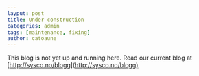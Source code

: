 ```yaml
---
layput: post
title: Under construction
categories: admin
tags: [maintenance, fixing]
author: catoaune
---
```


This blog is not yet up and running here.
Read our current blog at [http://sysco.no/blogg](http://sysco.no/blogg)
